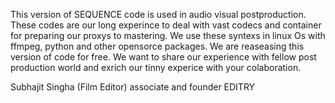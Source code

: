 This version of SEQUENCE code is used in audio visual postproduction.
These codes are our long experince to deal with vast codecs and container for preparing our proxys to mastering.
We use these syntexs in linux Os with ffmpeg, python and other opensorce packages.
We are reaseasing this version of code for free. We want to share our experience with fellow post production world and exrich our tinny experice with your colaboration.

Subhajit Singha
(Film Editor)
associate and founder EDITRY
